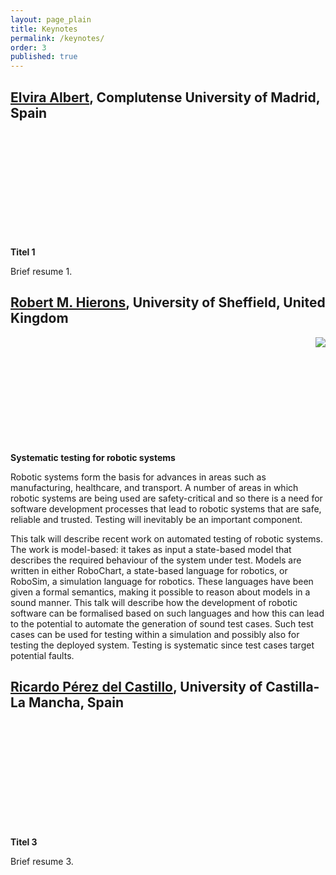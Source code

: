 ```yaml
---
layout: page_plain
title: Keynotes
permalink: /keynotes/
order: 3
published: true
---
```


## [Elvira Albert](https://costa.fdi.ucm.es/~elvira/), Complutense University of Madrid, Spain

<!-- <img src="{{ site.baseurl }}{% link assets/images/people/barbosa.png %}" class="imageSpeaker" align="right"/>  -->

 <p style="min-height: 170px;">

<!--
<br/>

</p>

-->

**Titel 1** 

Brief resume 1.


## [Robert M. Hierons](https://sheffield.ac.uk/cs/people/academic/rob-hierons), University of Sheffield, United Kingdom

 <img src="{{ site.baseurl }}{% link assets/images/people/Rob-Hierons.jpeg %}" class="imageSpeaker" align="right"/>

 <p style="min-height: 170px;">

<!--
<br/>

</p>

-->

**Systematic testing for robotic systems** 

Robotic systems form the basis for advances in areas such as manufacturing, healthcare, and transport. A number of areas in which robotic systems are being used are safety-critical and so there is a need for software development processes that lead to robotic systems that are safe, reliable and trusted. Testing will inevitably be an important component.

This talk will describe recent work on automated testing of robotic systems. The work is model-based: it takes as input a state-based model that describes the required behaviour of the system under test. Models are written in either RoboChart, a state-based language for robotics, or RoboSim, a simulation language for robotics. These languages have been given a formal semantics, making it possible to reason about models in a sound manner. This talk will describe how the development of robotic software can be formalised based on such languages and how this can lead to the potential to automate the generation of sound test cases. Such test cases can be used for testing within a simulation and possibly also for testing the deployed system. Testing is systematic since test cases target potential faults.

## [Ricardo Pérez del Castillo](https://directorio.uclm.es/persona.aspx?cod=ljw6FAsEQFZTBxXyu0dpH57wWYg5JNLhZp9qwGYAAcM=), University of Castilla-La Mancha, Spain 

<!-- <img src="{{ site.baseurl }}{% link assets/images/people/barbosa.png %}" class="imageSpeaker" align="right"/> -->

 <p style="min-height: 170px;">

<!--
<br/>

</p>

-->

**Titel 3** 

Brief resume 3.


